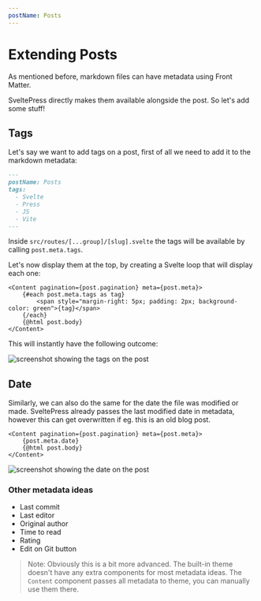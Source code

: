 ```yaml
---
postName: Posts
---
```


# Extending Posts

As mentioned before, markdown files can have metadata using Front Matter.

SveltePress directly makes them available alongside the post. So let's add some stuff!

## Tags

Let's say we want to add tags on a post, first of all we need to add it to the markdown metadata:

```md
---
postName: Posts
tags:
  - Svelte
  - Press
  - JS
  - Vite
---
```

Inside `src/routes/[...group]/[slug].svelte` the tags will be available by calling `post.meta.tags`.

Let's now display them at the top, by creating a Svelte loop that will display each one:

```svelte
<Content pagination={post.pagination} meta={post.meta}>
	{#each post.meta.tags as tag}
		<span style="margin-right: 5px; padding: 2px; background-color: green">{tag}</span>
	{/each}
	{@html post.body}
</Content>
```

This will instantly have the following outcome:

![screenshot showing the tags on the post](https://i.imgur.com/JCY6A1A.png)

## Date

Similarly, we can also do the same for the date the file was modified or made. SveltePress already passes the last modified date in metadata, however this can get overwritten if eg. this is an old blog post.

```svelte
<Content pagination={post.pagination} meta={post.meta}>
	{post.meta.date}
	{@html post.body}
</Content>
```

![screenshot showing the date on the post](https://i.imgur.com/KlkFrQK.png)

### Other metadata ideas

- Last commit
- Last editor
- Original author
- Time to read
- Rating
- Edit on Git button

> Note: Obviously this is a bit more advanced. The built-in theme doesn't have any extra components for most metadata ideas. The `Content` component passes all metadata to theme, you can manually use them there.
